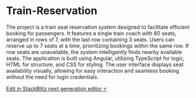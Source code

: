 # Train-Reservation

The project is a train seat reservation system designed to facilitate efficient booking for passengers. It features a single train coach with 80 seats, arranged in rows of 7, with the last row containing 3 seats. Users can reserve up to 7 seats at a time, prioritizing bookings within the same row. If row seats are unavailable, the system intelligently finds nearby available seats. The application is built using Angular, utilizing TypeScript for logic, HTML for structure, and CSS for styling. The user interface displays seat availability visually, allowing for easy interaction and seamless booking without the need for login credentials.

[Edit in StackBlitz next generation editor ⚡️](https://stackblitz.com/~/github.com/AadiVM2403/Train-Reservation)

